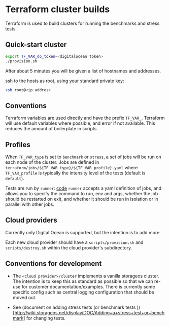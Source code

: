 # Terraform cluster builds

Terraform is used to build clusters for running the benchmarks and stress tests.

## Quick-start cluster

```bash
export TF_VAR_do_token=<digitalocean token>
./provision.sh
```

After about 5 minutes you will be given a list of hostnames and addresses.

ssh to the hosts as root, using your standard private key:

```bash
ssh root@<ip addres>
```

## Conventions

Terraform variables are used directly and have the prefix `TF_VAR_`.  Terraform
will use default variables where possible, and error if not available.  This
reduces the amount of boilerplate in scripts.

## Profiles

When `TF_VAR_type` is set to `benchmark` or `stress`, a set of jobs will be run
on each node of the cluster.  Jobs are defined in `terraform/jobs/${TF_VAR_type}/${TF_VAR_profile}.yaml`
where `TF_VAR_profile` is typically the intensity level of the tests (default is `default`).

Tests are run by `runner`: [code](http://code.storageos.net/projects/TOOL/repos/runner/browse)
`runner` accepts a yaml definition of jobs, and allows you to specify the
command to run, env and args, whether the job should be restarted on exit, and
whether it should be run in isolation or in parallel with other jobs.

## Cloud providers

Currently only Digital Ocean is supported, but the intention is to add more.

Each new cloud provider should have a `scripts/provision.sh` and
`scripts/destroy.sh` within the cloud provider's subdirectory.

## Conventions for development

- The `<cloud provider>/cluster` implements a vanilla storageos cluster.  The
intention is to keep this as standard as possible so that we can re-use for
customer documentation/examples.  There is currently some specific config such
as central logging configuration that should be moved out.

- See (document on adding stress tests (or benchmark tests ))[http://wiki.storageos.net/display/DOC/Adding+a+stress+test+or+benchmark] for changing tests.
